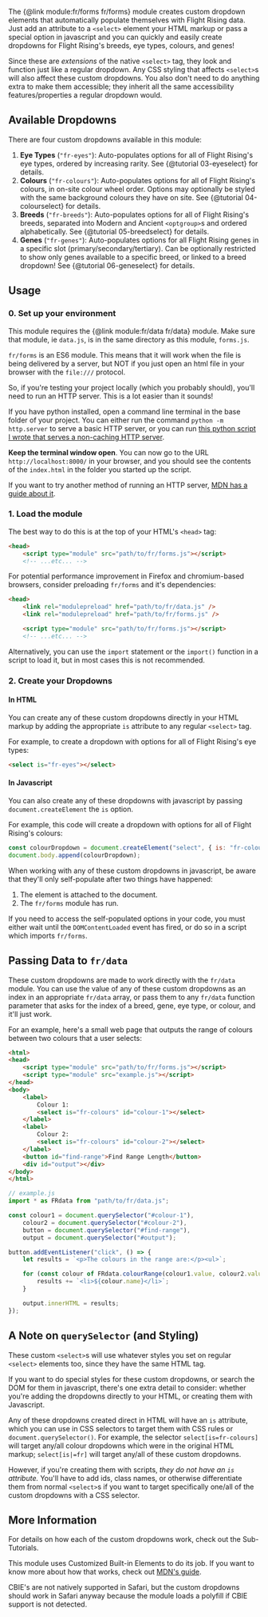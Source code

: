 
The {@link module:fr/forms fr/forms} module creates custom dropdown elements that automatically populate themselves with Flight Rising data. Just add an attribute to a `<select>` element your HTML markup or pass a special option in javascript and you can quickly and easily create dropdowns for Flight Rising's breeds, eye types, colours, and genes!

Since these are *extensions* of the native `<select>` tag, they look and function just like a regular dropdown. Any CSS styling that affects `<select>`s will also affect these custom dropdowns. You also don't need to do anything extra to make them accessible; they inherit all the same accessibility features/properties a regular dropdown would.

## Available Dropdowns

There are four custom dropdowns available in this module:

1. **Eye Types** (`"fr-eyes"`): Auto-populates options for all of Flight Rising's eye types, ordered by increasing rarity.  See {@tutorial 03-eyeselect} for details.
1. **Colours** (`"fr-colours"`): Auto-populates options for all of Flight Rising's colours, in on-site colour wheel order. Options may optionally be styled with the same background colours they have on site. See {@tutorial 04-colourselect} for details.
1. **Breeds** (`"fr-breeds"`): Auto-populates options for all of Flight Rising's breeds, separated into Modern and Ancient `<optgroup>`s and ordered alphabetically. See {@tutorial 05-breedselect} for details.
1. **Genes** (`"fr-genes"`): Auto-populates options for all Flight Rising genes in a specific slot (primary/secondary/tertiary). Can be optionally restricted to show only genes available to a specific breed, or linked to a breed dropdown! See {@tutorial 06-geneselect} for details.

## Usage

### 0. Set up your environment

This module requires the {@link module:fr/data fr/data} module. Make sure that module, ie `data.js`, is in the same directory as this module, `forms.js`.

`fr/forms` is an ES6 module. This means that it will work when the file is being delivered by a server, but NOT if you just open an html file in your browser with the `file:///` protocol.

So, if you're testing your project locally (which you probably should), you'll need to run an HTTP server. This is a lot easier than it sounds!

If you have python installed, open a command line terminal in the base folder of your project. You can either run the command `python -m http.server` to serve a basic HTTP server, or you can run [this python script I wrote that serves a non-caching HTTP server](https://gist.github.com/egad13/456511ef2cd80e2fa60baee6da41f8ce).

**Keep the terminal window open**. You can now go to the URL `http://localhost:8000/` in your browser, and you should see the contents of the `index.html` in the folder you started up the script.

If you want to try another method of running an HTTP server, [MDN has a guide about it](https://developer.mozilla.org/en-US/docs/Learn/Common_questions/Tools_and_setup/set_up_a_local_testing_server).

### 1. Load the module

The best way to do this is at the top of your HTML's `<head>` tag:
```html
<head>
    <script type="module" src="path/to/fr/forms.js"></script>
    <!-- ...etc... -->
```

For potential performance improvement in Firefox and chromium-based browsers, consider preloading `fr/forms` and it's dependencies:
```html
<head>
    <link rel="modulepreload" href="path/to/fr/data.js" />
    <link rel="modulepreload" href="path/to/fr/forms.js" />

    <script type="module" src="path/to/fr/forms.js"></script>
    <!-- ...etc... -->
```

Alternatively, you can use the `import` statement or the `import()` function in a script to load it, but in most cases this is not recommended.

### 2. Create your Dropdowns

#### In HTML

You can create any of these custom dropdowns directly in your HTML markup by adding the appropriate `is` attribute to any regular `<select>` tag.

For example, to create a dropdown with options for all of Flight Rising's eye types:
```html
<select is="fr-eyes"></select>
```

#### In Javascript

You can also create any of these dropdowns with javascript by passing `document.createElement` the `is` option.

For example, this code will create a dropdown with options for all of Flight Rising's colours:
```js
const colourDropdown = document.createElement("select", { is: "fr-colours" });
document.body.append(colourDropdown);
```
<div class="note">
<p>When working with any of these custom dropdowns in javascript, be aware that they'll only self-populate after two things have happened:</p>
<ol>
    <li>The element is attached to the document.</li>
    <li>The <code>fr/forms</code> module has run.</li>
</ol>
<p>If you need to access the self-populated options in your code, you must either wait until the <code>DOMContentLoaded</code> event has fired, or do so in a script which imports <code>fr/forms</code>.</p>
</div>

## Passing Data to `fr/data`

These custom dropdowns are made to work directly with the `fr/data` module. You can use the value of any of these custom dropdowns as an index in an appropriate `fr/data` array, or pass them to any `fr/data` function parameter that asks for the index of a breed, gene, eye type, or colour, and it'll just work.

For an example, here's a small web page that outputs the range of colours between two colours that a user selects:
```html
<html>
<head>
    <script type="module" src="path/to/fr/forms.js"></script>
    <script type="module" src="example.js"></script>
</head>
<body>
    <label>
        Colour 1:
        <select is="fr-colours" id="colour-1"></select>
    </label>
    <label>
        Colour 2:
        <select is="fr-colours" id="colour-2"></select>
    </label>
    <button id="find-range">Find Range Length</button>
    <div id="output"></div>
</body>
</html>
```
```js
// example.js
import * as FRdata from "path/to/fr/data.js";

const colour1 = document.querySelector("#colour-1"),
    colour2 = document.querySelector("#colour-2"),
    button = document.querySelector("#find-range"),
    output = document.querySelector("#output");

button.addEventListener("click", () => {
    let results = `<p>The colours in the range are:</p><ul>`;

    for (const colour of FRdata.colourRange(colour1.value, colour2.value)) {
        results += `<li>${colour.name}</li>`;
    }

    output.innerHTML = results;
});
```

## A Note on `querySelector` (and Styling)

These custom `<select>`s will use whatever styles you set on regular `<select>` elements too, since they have the same HTML tag.

If you want to do special styles for these custom dropdowns, or search the DOM for them in javascript, there's one extra detail to consider: whether you're adding the dropdowns directly to your HTML, or creating them with Javascript.

Any of these dropdowns created direct in HTML will have an `is` attribute, which you can use in CSS selectors to target them with CSS rules or `document.querySelector()`. For example, the selector `select[is=fr-colours]` will target any/all colour dropdowns which were in the original HTML markup; `select[is|=fr]` will target any/all of these custom dropdowns.

However, if you're creating them with scripts, *they do not have an `is` attribute.* You'll have to add ids, class names, or otherwise differentiate them from normal `<select>`s if you want to target specifically one/all of the custom dropdowns with a CSS selector.

## More Information

For details on how each of the custom dropdowns work, check out the Sub-Tutorials.

This module uses Customized Built-in Elements to do its job. If you want to know more about how that works, check out [MDN's guide](https://developer.mozilla.org/en-US/docs/Web/API/Web_Components/Using_custom_elements).

CBIE's are not natively supported in Safari, but the custom dropdowns should work in Safari anyway because the module loads a polyfill if CBIE support is not detected.
